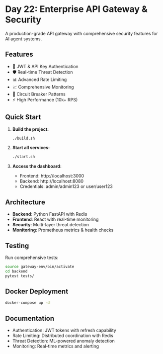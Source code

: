 # Day 22: Enterprise API Gateway & Security

A production-grade API gateway with comprehensive security features for AI agent systems.

## Features

- 🔐 JWT & API Key Authentication
- 🛡️ Real-time Threat Detection
- 📊 Advanced Rate Limiting
- 📈 Comprehensive Monitoring
- 🎯 Circuit Breaker Patterns
- ⚡ High Performance (10k+ RPS)

## Quick Start

1. **Build the project:**
   ```bash
   ./build.sh
   ```

2. **Start all services:**
   ```bash
   ./start.sh
   ```

3. **Access the dashboard:**
   - Frontend: http://localhost:3000
   - Backend: http://localhost:8080
   - Credentials: admin/admin123 or user/user123

## Architecture

- **Backend**: Python FastAPI with Redis
- **Frontend**: React with real-time monitoring
- **Security**: Multi-layer threat detection
- **Monitoring**: Prometheus metrics & health checks

## Testing

Run comprehensive tests:
```bash
source gateway-env/bin/activate
cd backend
pytest tests/
```

## Docker Deployment

```bash
docker-compose up -d
```

## Documentation

- Authentication: JWT tokens with refresh capability
- Rate Limiting: Distributed coordination with Redis
- Threat Detection: ML-powered anomaly detection
- Monitoring: Real-time metrics and alerting
